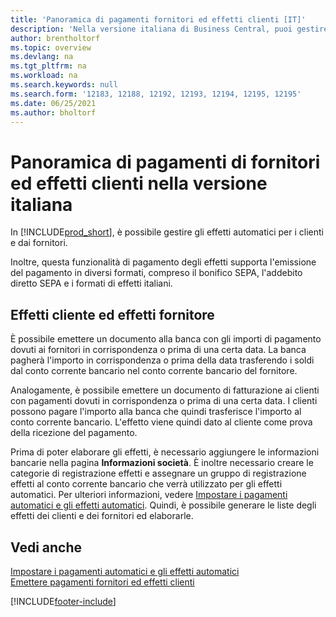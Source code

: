 ```yaml
---
title: 'Panoramica di pagamenti fornitori ed effetti clienti [IT]'
description: 'Nella versione italiana di Business Central, puoi gestire gli effetti automatici per i clienti e dai fornitori.'
author: brentholtorf
ms.topic: overview
ms.devlang: na
ms.tgt_pltfrm: na
ms.workload: na
ms.search.keywords: null
ms.search.form: '12183, 12188, 12192, 12193, 12194, 12195, 12195'
ms.date: 06/25/2021
ms.author: bholtorf
---
```

# <a name="vendor-payments-and-customer-bills-overview-in-the-italian-version"></a>Panoramica di pagamenti di fornitori ed effetti clienti nella versione italiana
In [!INCLUDE[prod_short](../../includes/prod_short.md)], è possibile gestire gli effetti automatici per i clienti e dai fornitori.  

Inoltre, questa funzionalità di pagamento degli effetti supporta l'emissione del pagamento in diversi formati, compreso il bonifico SEPA, l'addebito diretto SEPA e i formati di effetti italiani.  

## <a name="customer-bills-and-vendor-bills"></a>Effetti cliente ed effetti fornitore
È possibile emettere un documento alla banca con gli importi di pagamento dovuti ai fornitori in corrispondenza o prima di una certa data. La banca pagherà l'importo in corrispondenza o prima della data trasferendo i soldi dal conto corrente bancario nel conto corrente bancario del fornitore.  

Analogamente, è possibile emettere un documento di fatturazione ai clienti con pagamenti dovuti in corrispondenza o prima di una certa data. I clienti possono pagare l'importo alla banca che quindi trasferisce l'importo al conto corrente bancario. L'effetto viene quindi dato al cliente come prova della ricezione del pagamento.  

Prima di poter elaborare gli effetti, è necessario aggiungere le informazioni bancarie nella pagina **Informazioni società**. È inoltre necessario creare le categorie di registrazione effetti e assegnare un gruppo di registrazione effetti al conto corrente bancario che verrà utilizzato per gli effetti automatici. Per ulteriori informazioni, vedere [Impostare i pagamenti automatici e gli effetti automatici](how-to-set-up-automatic-payments-and-automatic-bills.md). Quindi, è possibile generare le liste degli effetti dei clienti e dei fornitori ed elaborarle.

## <a name="see-also"></a>Vedi anche
 [Impostare i pagamenti automatici e gli effetti automatici](how-to-set-up-automatic-payments-and-automatic-bills.md)   
  [Emettere pagamenti fornitori ed effetti clienti](how-to-issue-vendor-payments-and-customer-bills.md)


[!INCLUDE[footer-include](../../includes/footer-banner.md)]
